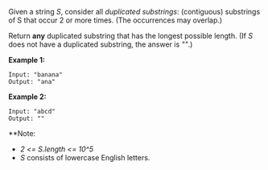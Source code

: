 Given a string *S*, consider all *duplicated substrings*: (contiguous) substrings of S that occur 2 or more times.  (The occurrences may overlap.)

Return **any** duplicated substring that has the longest possible length.  (If *S* does not have a duplicated substring, the answer is *""*.) 

**Example 1:**
```
Input: "banana"
Output: "ana"
```

**Example 2:**
```
Input: "abcd"
Output: ""
```

**Note:

* *2 <= S.length <= 10^5*
* *S* consists of lowercase English letters.